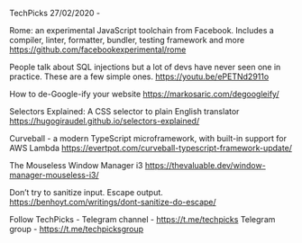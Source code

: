 TechPicks 27/02/2020 -

Rome: an experimental JavaScript toolchain from Facebook. Includes a compiler, linter, formatter, bundler, testing framework and more
https://github.com/facebookexperimental/rome

People talk about SQL injections but a lot of devs have never seen one in practice. These are a few simple ones.
https://youtu.be/ePETNd2911o

How to de-Google-ify your website
https://markosaric.com/degoogleify/

Selectors Explained: A CSS selector to plain English translator
https://hugogiraudel.github.io/selectors-explained/

Curveball - a modern TypeScript microframework, with built-in support for AWS Lambda
https://evertpot.com/curveball-typescript-framework-update/

The Mouseless Window Manager i3
https://thevaluable.dev/window-manager-mouseless-i3/

Don’t try to sanitize input. Escape output.
https://benhoyt.com/writings/dont-sanitize-do-escape/

Follow TechPicks -
Telegram channel - https://t.me/techpicks
Telegram group - https://t.me/techpicksgroup